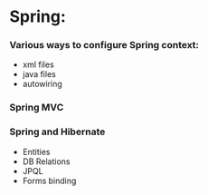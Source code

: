 # Spring:

### Various ways to configure Spring context:
* xml files
* java files
* autowiring

### Spring MVC

### Spring and Hibernate
* Entities
* DB Relations
* JPQL
* Forms binding
